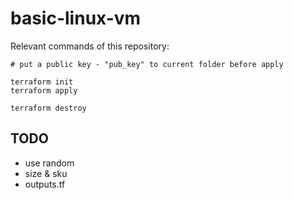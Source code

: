 # basic-linux-vm

Relevant commands of this repository:
```shell
# put a public key - "pub_key" to current folder before apply

terraform init
terraform apply

terraform destroy

```

## TODO
- use random
- size & sku
- outputs.tf
